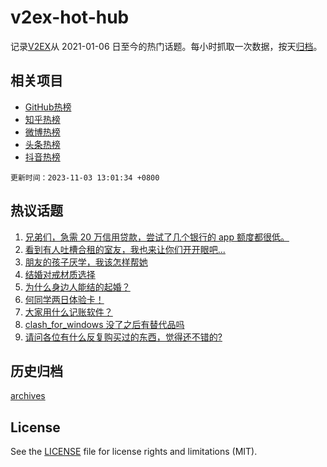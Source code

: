 # v2ex-hot-hub

 记录[V2EX](https://www.v2ex.com/)从 2021-01-06 日至今的热门话题。每小时抓取一次数据，按天[归档](archives)。
 
 ## 相关项目

- [GitHub热榜](https://github.com/it985/github-hot-hub)
- [知乎热榜](https://github.com/it985/zhihu-hot-hub)
- [微博热榜](https://github.com/it985/weibo-hot-hub)
- [头条热榜](https://github.com/it985/toutiao-hot-hub)
- [抖音热榜](https://github.com/it985/douyin-hot-hub)


 `更新时间：2023-11-03 13:01:34 +0800`

## 热议话题

1. [兄弟们，急需 20 万信用贷款，尝试了几个银行的 app 额度都很低。](https://www.v2ex.com/t/988086)
1. [看到有人吐槽合租的室友，我也来让你们开开眼吧...](https://www.v2ex.com/t/987867)
1. [朋友的孩子厌学，我该怎样帮她](https://www.v2ex.com/t/988088)
1. [结婚对戒材质选择](https://www.v2ex.com/t/987881)
1. [为什么身边人能结的起婚？](https://www.v2ex.com/t/988133)
1. [何同学两日体验卡！](https://www.v2ex.com/t/988004)
1. [大家用什么记账软件？](https://www.v2ex.com/t/988094)
1. [clash_for_windows 没了之后有替代品吗](https://www.v2ex.com/t/987907)
1. [请问各位有什么反复购买过的东西，觉得还不错的?](https://www.v2ex.com/t/988143)

## 历史归档

[archives](archives)

## License

See the [LICENSE](LICENSE) file for license rights and limitations (MIT).
